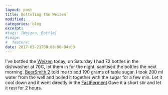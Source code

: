 ```yaml
---
layout: post
title: Botteling the Weizen
modified:
categories: blog
excerpt:
#tags: [Weizen, Bottle]
#image:
#  feature:
date: 2017-05-21T08:08:50-04:00
---
```


I’ve bottled the [Weizen] today, on Saturday I had 72 bottles in the dishwasher at 70C, let them in for the night, sanitised the bottles the next morning. [BeerSmith 2] told me to add 190 grams of table sugar. I took 200 ml water from the well and boiled it together with the sugar for a few min. Let it cool down and it went directly in the [FastFerment].Gave it a short stir and let it rest for 2 hours.

[FastFerment]: http://www.fastbrewing.com
[Weizen]: https://www.moespot.beer/articles/Weizen/
[BeerSmith 2]: http://beersmith.com
